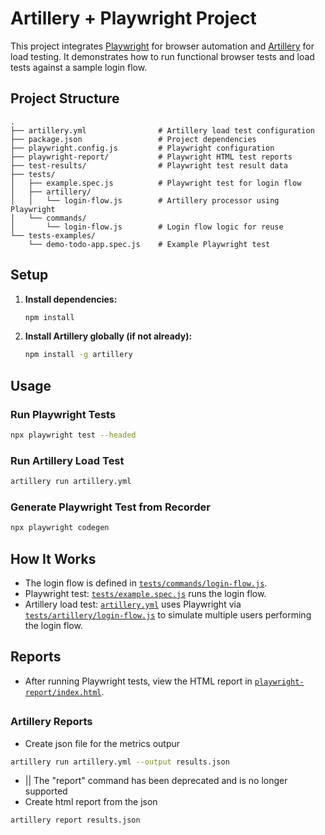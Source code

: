 # Artillery + Playwright Project

This project integrates [Playwright](https://playwright.dev/) for browser automation and [Artillery](https://www.artillery.io/) for load testing. It demonstrates how to run functional browser tests and load tests against a sample login flow.

## Project Structure

```
.
├── artillery.yml                # Artillery load test configuration
├── package.json                 # Project dependencies
├── playwright.config.js         # Playwright configuration
├── playwright-report/           # Playwright HTML test reports
├── test-results/                # Playwright test result data
├── tests/
│   ├── example.spec.js          # Playwright test for login flow
│   ├── artillery/
│   │   └── login-flow.js        # Artillery processor using Playwright
│   └── commands/
│       └── login-flow.js        # Login flow logic for reuse
└── tests-examples/
    └── demo-todo-app.spec.js    # Example Playwright test
```

## Setup

1. **Install dependencies:**
   ```sh
   npm install
   ```

2. **Install Artillery globally (if not already):**
   ```sh
   npm install -g artillery
   ```

## Usage

### Run Playwright Tests

```sh
npx playwright test --headed
```

### Run Artillery Load Test

```sh
artillery run artillery.yml
```

### Generate Playwright Test from Recorder

```sh
npx playwright codegen
```

## How It Works

- The login flow is defined in [`tests/commands/login-flow.js`](tests/commands/login-flow.js).
- Playwright test: [`tests/example.spec.js`](tests/example.spec.js) runs the login flow.
- Artillery load test: [`artillery.yml`](artillery.yml) uses Playwright via [`tests/artillery/login-flow.js`](tests/artillery/login-flow.js) to simulate multiple users performing the login flow.

## Reports

- After running Playwright tests, view the HTML report in [`playwright-report/index.html`](playwright-report/index.html).

##

### Artillery Reports

- Create json file for the metrics outpur
```sh
artillery run artillery.yml --output results.json
```

- || The "report" command has been deprecated and is no longer supported
- Create html report from the json
```sh
artillery report results.json
```
